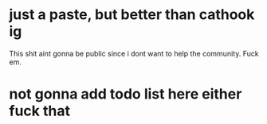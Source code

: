 # just a paste, but better than cathook ig

This shit aint gonna be public since i dont want to help the community. Fuck em.

# not gonna add todo list here either fuck that
